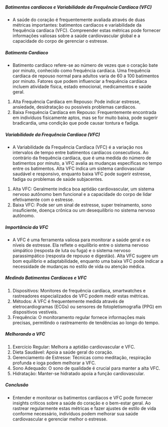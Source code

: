 ##### Batimentos cardíacos e Variabilidade da Frequência Cardíaca (VFC)
* A saúde do coração é frequentemente avaliada através de duas métricas importantes: batimentos cardíacos e variabilidade da frequência cardíaca (VFC). Compreender estas métricas pode fornecer informações valiosas sobre a saúde cardiovascular global e a capacidade do corpo de gerenciar o estresse.

##### Batimento Cardíaco
* Batimento cardíaco refere-se ao número de vezes que o coração bate por minuto, conhecido como frequência cardíaca. Uma frequência cardíaca de repouso normal para adultos varia de 60 a 100 batimentos por minuto. Fatores que podem influenciar a frequência cardíaca incluem atividade física, estado emocional, medicamentos e saúde geral.

1. Alta Frequência Cardíaca em Repouso: Pode indicar estresse, ansiedade, desidratação ou possíveis problemas cardíacos.
2. Baixa Frequência Cardíaca em Repouso: Frequentemente encontrada em indivíduos fisicamente aptos, mas se for muito baixa, pode sugerir bradicardia, uma condição que pode causar tontura e fadiga.
##### Variabilidade da Frequência Cardíaca (VFC)
* A Variabilidade da Frequência Cardíaca (VFC) é a variação nos intervalos de tempo entre batimentos cardíacos consecutivos. Ao contrário da frequência cardíaca, que é uma medida do número de batimentos por minuto, a VFC avalia as mudanças específicas no tempo entre os batimentos. Alta VFC indica um sistema cardiovascular saudável e responsivo, enquanto baixa VFC pode sugerir estresse, fadiga ou problemas de saúde subjacentes.

1. Alta VFC: Geralmente indica boa aptidão cardiovascular, um sistema nervoso autônomo bem funcional e a capacidade do corpo de lidar efetivamente com o estresse.
2. Baixa VFC: Pode ser um sinal de estresse, super treinamento, sono insuficiente, doença crônica ou um desequilíbrio no sistema nervoso autônomo.
##### Importância da VFC
* A VFC é uma ferramenta valiosa para monitorar a saúde geral e os níveis de estresse. Ela reflete o equilíbrio entre o sistema nervoso simpático (resposta de luta ou fuga) e o sistema nervoso parassimpático (resposta de repouso e digestão). Alta VFC sugere um bom equilíbrio e adaptabilidade, enquanto uma baixa VFC pode indicar a necessidade de mudanças no estilo de vida ou atenção médica.

##### Medindo Batimentos Cardíacos e VFC
1. Dispositivos: Monitores de frequência cardíaca, smartwatches e rastreadores especializados de VFC podem medir estas métricas.
2. Métodos: A VFC é frequentemente medida através de eletrocardiogramas (ECGs) ou sensores de fotopletismografia (PPG) em dispositivos vestíveis.
3. Frequência: O monitoramento regular fornece informações mais precisas, permitindo o rastreamento de tendências ao longo do tempo.
##### Melhorando a VFC
1. Exercício Regular: Melhora a aptidão cardiovascular e VFC.
2. Dieta Saudável: Apoia a saúde geral do coração.
3. Gerenciamento de Estresse: Técnicas como meditação, respiração profunda e ioga podem melhorar a VFC.
4. Sono Adequado: O sono de qualidade é crucial para manter a alta VFC.
5. Hidratação: Manter-se hidratado apoia a função cardiovascular.
##### Conclusão
* Entender e monitorar os batimentos cardíacos e VFC pode fornecer insights críticos sobre a saúde do coração e o bem-estar geral. Ao rastrear regularmente estas métricas e fazer ajustes de estilo de vida conforme necessário, indivíduos podem melhorar sua saúde cardiovascular e gerenciar melhor o estresse.